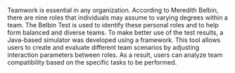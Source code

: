 Teamwork is essential in any organization. According to Meredith Belbin, there are nine roles that individuals may assume to varying degrees within a team. The Belbin Test is used to identify these personal roles and to help form balanced and diverse teams. To make better use of the test results, a Java-based simulator was developed using a framework. This tool allows users to create and evaluate different team scenarios by adjusting interaction parameters between roles. As a result, users can analyze team compatibility based on the specific tasks to be performed.
